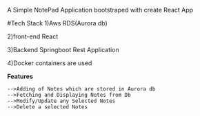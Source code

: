 A Simple NotePad Application bootstraped with create React App

#Tech Stack
 1)Aws RDS(Aurora db)
 
 2)front-end React
 
 3)Backend Springboot Rest Application
  
 4)Docker containers are used    
     
**Features**

    -->Adding of Notes which are stored in Aurora db
    -->Fetching and Displaying Notes from Db
    -->Modify/Update any Selected Notes
    -->Delete a selected Notes  
 
 
 
 
